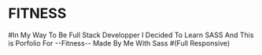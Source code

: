 # FITNESS

#In My Way To Be Full Stack Developper I Decided To Learn SASS And This is Porfolio For --Fitness-- Made By Me With Sass 
#(Full Responsive)
